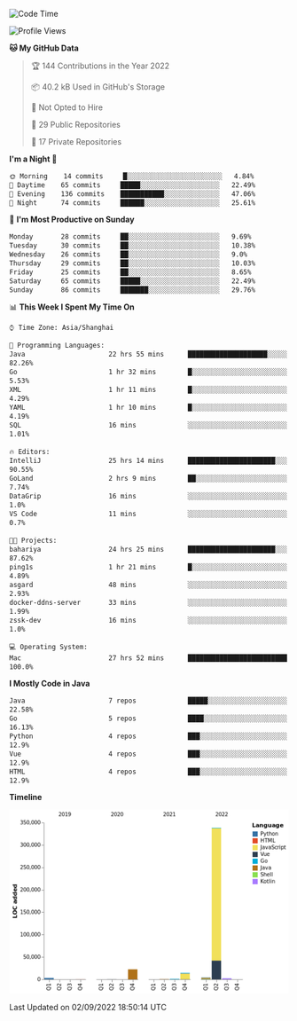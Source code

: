 <!--START_SECTION:waka-->
![Code Time](http://img.shields.io/badge/Code%20Time-1%2C114%20hrs%2025%20mins-blue)

![Profile Views](http://img.shields.io/badge/Profile%20Views-0-blue)

**🐱 My GitHub Data** 

> 🏆 144 Contributions in the Year 2022
 > 
> 📦 40.2 kB Used in GitHub's Storage 
 > 
> 🚫 Not Opted to Hire
 > 
> 📜 29 Public Repositories 
 > 
> 🔑 17 Private Repositories  
 > 
**I'm a Night 🦉** 

```text
🌞 Morning    14 commits     █░░░░░░░░░░░░░░░░░░░░░░░░   4.84% 
🌆 Daytime    65 commits     █████░░░░░░░░░░░░░░░░░░░░   22.49% 
🌃 Evening    136 commits    ███████████░░░░░░░░░░░░░░   47.06% 
🌙 Night      74 commits     ██████░░░░░░░░░░░░░░░░░░░   25.61%

```
📅 **I'm Most Productive on Sunday** 

```text
Monday       28 commits     ██░░░░░░░░░░░░░░░░░░░░░░░   9.69% 
Tuesday      30 commits     ██░░░░░░░░░░░░░░░░░░░░░░░   10.38% 
Wednesday    26 commits     ██░░░░░░░░░░░░░░░░░░░░░░░   9.0% 
Thursday     29 commits     ██░░░░░░░░░░░░░░░░░░░░░░░   10.03% 
Friday       25 commits     ██░░░░░░░░░░░░░░░░░░░░░░░   8.65% 
Saturday     65 commits     █████░░░░░░░░░░░░░░░░░░░░   22.49% 
Sunday       86 commits     ███████░░░░░░░░░░░░░░░░░░   29.76%

```


📊 **This Week I Spent My Time On** 

```text
⌚︎ Time Zone: Asia/Shanghai

💬 Programming Languages: 
Java                     22 hrs 55 mins      ████████████████████░░░░░   82.26% 
Go                       1 hr 32 mins        █░░░░░░░░░░░░░░░░░░░░░░░░   5.53% 
XML                      1 hr 11 mins        █░░░░░░░░░░░░░░░░░░░░░░░░   4.29% 
YAML                     1 hr 10 mins        █░░░░░░░░░░░░░░░░░░░░░░░░   4.19% 
SQL                      16 mins             ░░░░░░░░░░░░░░░░░░░░░░░░░   1.01%

🔥 Editors: 
IntelliJ                 25 hrs 14 mins      ██████████████████████░░░   90.55% 
GoLand                   2 hrs 9 mins        ██░░░░░░░░░░░░░░░░░░░░░░░   7.74% 
DataGrip                 16 mins             ░░░░░░░░░░░░░░░░░░░░░░░░░   1.0% 
VS Code                  11 mins             ░░░░░░░░░░░░░░░░░░░░░░░░░   0.7%

🐱‍💻 Projects: 
bahariya                 24 hrs 25 mins      ██████████████████████░░░   87.62% 
ping1s                   1 hr 21 mins        █░░░░░░░░░░░░░░░░░░░░░░░░   4.89% 
asgard                   48 mins             ░░░░░░░░░░░░░░░░░░░░░░░░░   2.93% 
docker-ddns-server       33 mins             ░░░░░░░░░░░░░░░░░░░░░░░░░   1.99% 
zssk-dev                 16 mins             ░░░░░░░░░░░░░░░░░░░░░░░░░   1.0%

💻 Operating System: 
Mac                      27 hrs 52 mins      █████████████████████████   100.0%

```

**I Mostly Code in Java** 

```text
Java                     7 repos             █████░░░░░░░░░░░░░░░░░░░░   22.58% 
Go                       5 repos             ████░░░░░░░░░░░░░░░░░░░░░   16.13% 
Python                   4 repos             ███░░░░░░░░░░░░░░░░░░░░░░   12.9% 
Vue                      4 repos             ███░░░░░░░░░░░░░░░░░░░░░░   12.9% 
HTML                     4 repos             ███░░░░░░░░░░░░░░░░░░░░░░   12.9%

```


**Timeline**

![Chart not found](https://raw.githubusercontent.com/youtiaoguagua/youtiaoguagua/master/charts/bar_graph.png) 


 Last Updated on 02/09/2022 18:50:14 UTC
<!--END_SECTION:waka-->